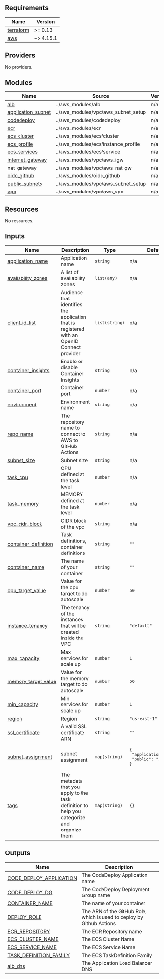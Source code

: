 <!-- BEGIN_TF_DOCS -->
## Requirements

| Name | Version |
|------|---------|
| <a name="requirement_terraform"></a> [terraform](#requirement\_terraform) | >= 0.13 |
| <a name="requirement_aws"></a> [aws](#requirement\_aws) | ~> 4.15.1 |

## Providers

No providers.

## Modules

| Name | Source | Version |
|------|--------|---------|
| <a name="module_alb"></a> [alb](#module\_alb) | ../aws_modules/alb | n/a |
| <a name="module_application_subnet"></a> [application\_subnet](#module\_application\_subnet) | ../aws_modules/vpc/aws_subnet_setup | n/a |
| <a name="module_codedeploy"></a> [codedeploy](#module\_codedeploy) | ../aws_modules/codedeploy | n/a |
| <a name="module_ecr"></a> [ecr](#module\_ecr) | ../aws_modules/ecr | n/a |
| <a name="module_ecs_cluster"></a> [ecs\_cluster](#module\_ecs\_cluster) | ../aws_modules/ecs/cluster | n/a |
| <a name="module_ecs_profile"></a> [ecs\_profile](#module\_ecs\_profile) | ../aws_modules/ecs/instance_profile | n/a |
| <a name="module_ecs_services"></a> [ecs\_services](#module\_ecs\_services) | ../aws_modules/ecs/service | n/a |
| <a name="module_internet_gateway"></a> [internet\_gateway](#module\_internet\_gateway) | ../aws_modules/vpc/aws_igw | n/a |
| <a name="module_nat_gateway"></a> [nat\_gateway](#module\_nat\_gateway) | ../aws_modules/vpc/aws_nat_gw | n/a |
| <a name="module_oidc_github"></a> [oidc\_github](#module\_oidc\_github) | ../aws_modules/oidc_github | n/a |
| <a name="module_public_subnets"></a> [public\_subnets](#module\_public\_subnets) | ../aws_modules/vpc/aws_subnet_setup | n/a |
| <a name="module_vpc"></a> [vpc](#module\_vpc) | ../aws_modules/vpc/aws_vpc | n/a |

## Resources

No resources.

## Inputs

| Name | Description | Type | Default | Required |
|------|-------------|------|---------|:--------:|
| <a name="input_application_name"></a> [application\_name](#input\_application\_name) | Application name | `string` | n/a | yes |
| <a name="input_availability_zones"></a> [availability\_zones](#input\_availability\_zones) | A list of availability zones | `list(any)` | n/a | yes |
| <a name="input_client_id_list"></a> [client\_id\_list](#input\_client\_id\_list) | Audience that identifies the application that is registered with an OpenID Connect provider | `list(string)` | n/a | yes |
| <a name="input_container_insights"></a> [container\_insights](#input\_container\_insights) | Enable or disable Container Insights | `string` | n/a | yes |
| <a name="input_container_port"></a> [container\_port](#input\_container\_port) | Container port | `number` | n/a | yes |
| <a name="input_environment"></a> [environment](#input\_environment) | Environment name | `string` | n/a | yes |
| <a name="input_repo_name"></a> [repo\_name](#input\_repo\_name) | The repository name to connect to AWS to GitHub Actions | `string` | n/a | yes |
| <a name="input_subnet_size"></a> [subnet\_size](#input\_subnet\_size) | Subnet size | `string` | n/a | yes |
| <a name="input_task_cpu"></a> [task\_cpu](#input\_task\_cpu) | CPU defined at the task level | `number` | n/a | yes |
| <a name="input_task_memory"></a> [task\_memory](#input\_task\_memory) | MEMORY defined at the task level | `number` | n/a | yes |
| <a name="input_vpc_cidr_block"></a> [vpc\_cidr\_block](#input\_vpc\_cidr\_block) | CIDR block of the vpc | `string` | n/a | yes |
| <a name="input_container_definition"></a> [container\_definition](#input\_container\_definition) | Task definitions, container definitions | `string` | `""` | no |
| <a name="input_container_name"></a> [container\_name](#input\_container\_name) | The name of your container | `string` | `""` | no |
| <a name="input_cpu_target_value"></a> [cpu\_target\_value](#input\_cpu\_target\_value) | Value for the cpu target to do autoscale | `number` | `50` | no |
| <a name="input_instance_tenancy"></a> [instance\_tenancy](#input\_instance\_tenancy) | The tenancy of the instances that will be created inside the VPC | `string` | `"default"` | no |
| <a name="input_max_capacity"></a> [max\_capacity](#input\_max\_capacity) | Max services for scale up | `number` | `1` | no |
| <a name="input_memory_target_value"></a> [memory\_target\_value](#input\_memory\_target\_value) | Value for the memory target to do autoscale | `number` | `50` | no |
| <a name="input_min_capacity"></a> [min\_capacity](#input\_min\_capacity) | Min services for scale up | `number` | `1` | no |
| <a name="input_region"></a> [region](#input\_region) | Region | `string` | `"us-east-1"` | no |
| <a name="input_ssl_certificate"></a> [ssl\_certificate](#input\_ssl\_certificate) | A valid SSL certificate ARN | `string` | `""` | no |
| <a name="input_subnet_assignment"></a> [subnet\_assignment](#input\_subnet\_assignment) | subnet assignment | `map(string)` | <pre>{<br>  "application": "3,4",<br>  "public": "1,2"<br>}</pre> | no |
| <a name="input_tags"></a> [tags](#input\_tags) | The metadata that you apply to the task definition to help you categorize and organize them | `map(string)` | `{}` | no |

## Outputs

| Name | Description |
|------|-------------|
| <a name="output_CODE_DEPLOY_APPLICATION"></a> [CODE\_DEPLOY\_APPLICATION](#output\_CODE\_DEPLOY\_APPLICATION) | The CodeDeploy Application name |
| <a name="output_CODE_DEPLOY_DG"></a> [CODE\_DEPLOY\_DG](#output\_CODE\_DEPLOY\_DG) | The CodeDeploy Deployment Group name |
| <a name="output_CONTAINER_NAME"></a> [CONTAINER\_NAME](#output\_CONTAINER\_NAME) | The name of your container |
| <a name="output_DEPLOY_ROLE"></a> [DEPLOY\_ROLE](#output\_DEPLOY\_ROLE) | The ARN of the GitHub Role, which is used to deploy by Github Actions |
| <a name="output_ECR_REPOSITORY"></a> [ECR\_REPOSITORY](#output\_ECR\_REPOSITORY) | The ECR Repository name |
| <a name="output_ECS_CLUSTER_NAME"></a> [ECS\_CLUSTER\_NAME](#output\_ECS\_CLUSTER\_NAME) | The ECS Cluster Name |
| <a name="output_ECS_SERVICE_NAME"></a> [ECS\_SERVICE\_NAME](#output\_ECS\_SERVICE\_NAME) | The ECS Service Name |
| <a name="output_TASK_DEFINITION_FAMILY"></a> [TASK\_DEFINITION\_FAMILY](#output\_TASK\_DEFINITION\_FAMILY) | The ECS TaskDefinition Family |
| <a name="output_alb_dns"></a> [alb\_dns](#output\_alb\_dns) | The Application Load Balancer DNS |
<!-- END_TF_DOCS -->